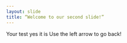 ```yaml
---
layout: slide
title: “Welcome to our second slide!”
---
```

Your test yes it is
Use the left arrow to go back!
